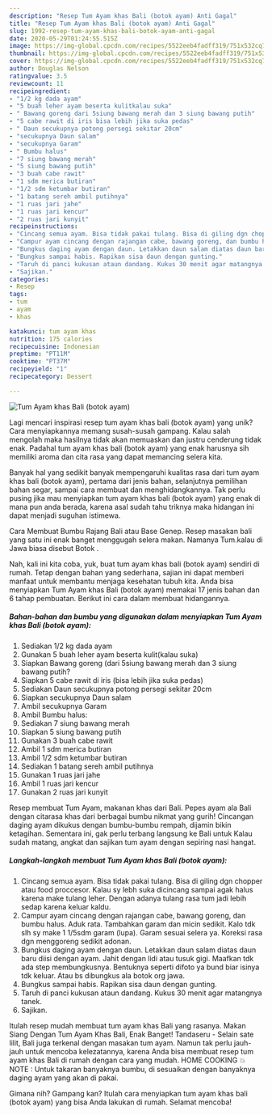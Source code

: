 ```yaml
---
description: "Resep Tum Ayam khas Bali (botok ayam) Anti Gagal"
title: "Resep Tum Ayam khas Bali (botok ayam) Anti Gagal"
slug: 1992-resep-tum-ayam-khas-bali-botok-ayam-anti-gagal
date: 2020-05-29T01:24:55.515Z
image: https://img-global.cpcdn.com/recipes/5522eeb4fadff319/751x532cq70/tum-ayam-khas-bali-botok-ayam-foto-resep-utama.jpg
thumbnail: https://img-global.cpcdn.com/recipes/5522eeb4fadff319/751x532cq70/tum-ayam-khas-bali-botok-ayam-foto-resep-utama.jpg
cover: https://img-global.cpcdn.com/recipes/5522eeb4fadff319/751x532cq70/tum-ayam-khas-bali-botok-ayam-foto-resep-utama.jpg
author: Douglas Nelson
ratingvalue: 3.5
reviewcount: 11
recipeingredient:
- "1/2 kg dada ayam"
- "5 buah leher ayam beserta kulitkalau suka"
- " Bawang goreng dari 5siung bawang merah dan 3 siung bawang putih"
- "5 cabe rawit di iris bisa lebih jika suka pedas"
- " Daun secukupnya potong persegi sekitar 20cm"
- "secukupnya Daun salam"
- "secukupnya Garam"
- " Bumbu halus"
- "7 siung bawang merah"
- "5 siung bawang putih"
- "3 buah cabe rawit"
- "1 sdm merica butiran"
- "1/2 sdm ketumbar butiran"
- "1 batang sereh ambil putihnya"
- "1 ruas jari jahe"
- "1 ruas jari kencur"
- "2 ruas jari kunyit"
recipeinstructions:
- "Cincang semua ayam. Bisa tidak pakai tulang. Bisa di giling dgn chopper atau food proccesor. Kalau sy lebh suka dicincang sampai agak halus karena make tulang leher. Dengan adanya tulang rasa tum jadi lebih sedap karena keluar kaldu."
- "Campur ayam cincang dengan rajangan cabe, bawang goreng, dan bumbu halus. Aduk rata. Tambahkan garam dan micin sedikit. Kalo tdk slh sy make 1 1/5sdm garam (lupa). Garam sesuai selera ya. Koreksi rasa dgn menggoreng sedikit adonan."
- "Bungkus daging ayam dengan daun. Letakkan daun salam diatas daun baru diisi dengan ayam. Jahit dengan lidi atau tusuk gigi. Maafkan tdk ada step membungkusnya. Bentuknya seperti difoto ya bund biar isinya tdk keluar. Atau bs dibungkus ala botok org jawa."
- "Bungkus sampai habis. Rapikan sisa daun dengan gunting."
- "Taruh di panci kukusan ataun dandang. Kukus 30 menit agar matangnya tanek."
- "Sajikan."
categories:
- Resep
tags:
- tum
- ayam
- khas

katakunci: tum ayam khas 
nutrition: 175 calories
recipecuisine: Indonesian
preptime: "PT11M"
cooktime: "PT37M"
recipeyield: "1"
recipecategory: Dessert

---
```



![Tum Ayam khas Bali (botok ayam)](https://img-global.cpcdn.com/recipes/5522eeb4fadff319/751x532cq70/tum-ayam-khas-bali-botok-ayam-foto-resep-utama.jpg)

Lagi mencari inspirasi resep tum ayam khas bali (botok ayam) yang unik? Cara menyiapkannya memang susah-susah gampang. Kalau salah mengolah maka hasilnya tidak akan memuaskan dan justru cenderung tidak enak. Padahal tum ayam khas bali (botok ayam) yang enak harusnya sih memiliki aroma dan cita rasa yang dapat memancing selera kita.

Banyak hal yang sedikit banyak mempengaruhi kualitas rasa dari tum ayam khas bali (botok ayam), pertama dari jenis bahan, selanjutnya pemilihan bahan segar, sampai cara membuat dan menghidangkannya. Tak perlu pusing jika mau menyiapkan tum ayam khas bali (botok ayam) yang enak di mana pun anda berada, karena asal sudah tahu triknya maka hidangan ini dapat menjadi suguhan istimewa.

Cara Membuat Bumbu Rajang Bali atau Base Genep. Resep masakan bali yang satu ini enak banget menggugah selera makan. Namanya Tum.kalau di Jawa biasa disebut Botok .


Nah, kali ini kita coba, yuk, buat tum ayam khas bali (botok ayam) sendiri di rumah. Tetap dengan bahan yang sederhana, sajian ini dapat memberi manfaat untuk membantu menjaga kesehatan tubuh kita. Anda bisa menyiapkan Tum Ayam khas Bali (botok ayam) memakai 17 jenis bahan dan 6 tahap pembuatan. Berikut ini cara dalam membuat hidangannya.

<!--inarticleads1-->

##### Bahan-bahan dan bumbu yang digunakan dalam menyiapkan Tum Ayam khas Bali (botok ayam):

1. Sediakan 1/2 kg dada ayam
1. Gunakan 5 buah leher ayam beserta kulit(kalau suka)
1. Siapkan  Bawang goreng (dari 5siung bawang merah dan 3 siung bawang putih?
1. Siapkan 5 cabe rawit di iris (bisa lebih jika suka pedas)
1. Sediakan  Daun secukupnya potong persegi sekitar 20cm
1. Siapkan secukupnya Daun salam
1. Ambil secukupnya Garam
1. Ambil  Bumbu halus:
1. Sediakan 7 siung bawang merah
1. Siapkan 5 siung bawang putih
1. Gunakan 3 buah cabe rawit
1. Ambil 1 sdm merica butiran
1. Ambil 1/2 sdm ketumbar butiran
1. Sediakan 1 batang sereh ambil putihnya
1. Gunakan 1 ruas jari jahe
1. Ambil 1 ruas jari kencur
1. Gunakan 2 ruas jari kunyit


Resep membuat Tum Ayam, makanan khas dari Bali. Pepes ayam ala Bali dengan citarasa khas dari berbagai bumbu nikmat yang gurih! Cincangan daging ayam dikukus dengan bumbu-bumbu rempah, dijamin bikin ketagihan. Sementara ini, gak perlu terbang langsung ke Bali untuk Kalau sudah matang, angkat dan sajikan tum ayam dengan sepiring nasi hangat. 

<!--inarticleads2-->

##### Langkah-langkah membuat Tum Ayam khas Bali (botok ayam):

1. Cincang semua ayam. Bisa tidak pakai tulang. Bisa di giling dgn chopper atau food proccesor. Kalau sy lebh suka dicincang sampai agak halus karena make tulang leher. Dengan adanya tulang rasa tum jadi lebih sedap karena keluar kaldu.
1. Campur ayam cincang dengan rajangan cabe, bawang goreng, dan bumbu halus. Aduk rata. Tambahkan garam dan micin sedikit. Kalo tdk slh sy make 1 1/5sdm garam (lupa). Garam sesuai selera ya. Koreksi rasa dgn menggoreng sedikit adonan.
1. Bungkus daging ayam dengan daun. Letakkan daun salam diatas daun baru diisi dengan ayam. Jahit dengan lidi atau tusuk gigi. Maafkan tdk ada step membungkusnya. Bentuknya seperti difoto ya bund biar isinya tdk keluar. Atau bs dibungkus ala botok org jawa.
1. Bungkus sampai habis. Rapikan sisa daun dengan gunting.
1. Taruh di panci kukusan ataun dandang. Kukus 30 menit agar matangnya tanek.
1. Sajikan.


Itulah resep mudah membuat tum ayam khas Bali yang rasanya. Makan Siang Dengan Tum Ayam Khas Bali, Enak Banget! Tandaseru - Selain sate lilit, Bali juga terkenal dengan masakan tum ayam. Namun tak perlu jauh-jauh untuk mencoba kelezatannya, karena Anda bisa membuat resep tum ayam khas Bali di rumah dengan cara yang mudah. HOME COOKING 💥NOTE : Untuk takaran banyaknya bumbu, di sesuaikan dengan banyaknya daging ayam yang akan di pakai. 

Gimana nih? Gampang kan? Itulah cara menyiapkan tum ayam khas bali (botok ayam) yang bisa Anda lakukan di rumah. Selamat mencoba!

